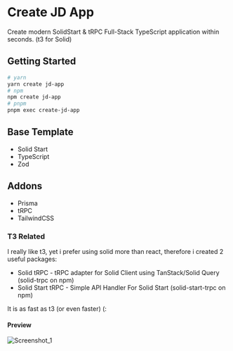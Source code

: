 # Create JD App

Create modern SolidStart & tRPC Full-Stack TypeScript application within seconds. (t3 for Solid)

## Getting Started

```bash
# yarn
yarn create jd-app
# npm
npm create jd-app
# pnpm
pnpm exec create-jd-app
```

## Base Template

- Solid Start
- TypeScript
- Zod

## Addons

- Prisma
- tRPC
- TailwindCSS

### T3 Related

I really like t3, yet i prefer using solid more than react, therefore i created 2 useful packages:

- Solid tRPC - tRPC adapter for Solid Client using TanStack/Solid Query (solid-trpc on npm)
- Solid Start tRPC - Simple API Handler For Solid Start (solid-start-trpc on npm)

It is as fast as t3 (or even faster) (:

#### Preview

![Screenshot_1](https://user-images.githubusercontent.com/91349014/195987761-af700645-2dce-49e8-928d-137eb30efdfe.png)
